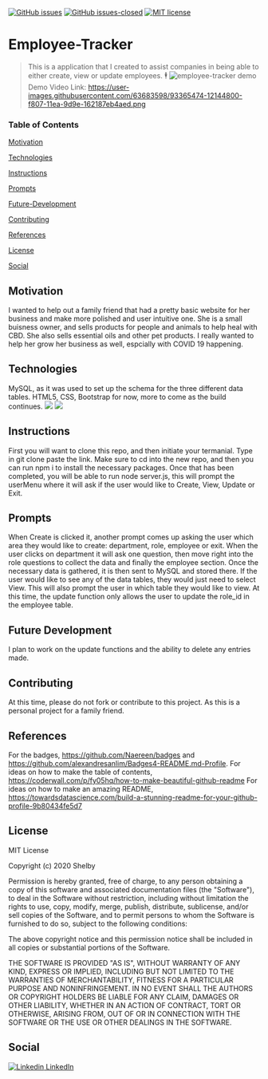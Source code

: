 [![GitHub issues](https://img.shields.io/github/issues/Naereen/StrapDown.js.svg)](https://GitHub.com/Naereen/StrapDown.js/issues/)
[![GitHub issues-closed](https://img.shields.io/github/issues-closed/Naereen/StrapDown.js.svg)](https://GitHub.com/Naereen/StrapDown.js/issues?q=is%3Aissue+is%3Aclosed)
[![MIT license](https://img.shields.io/badge/License-MIT-blue.svg)](https://lbesson.mit-license.org/)
# Employee-Tracker
> This is a application that I created to assist companies in being able to either create, view or update employees. 🕴️
![employee-tracker demo](https://i.imgur.com/QwXbhIj.gif)
Demo Video Link: https://user-images.githubusercontent.com/63683598/93365474-12144800-f807-11ea-9d9e-162187eb4aed.png 

### Table of Contents
  [Motivation](https://github.com/shandfield/elisa-website/blob/main/README.md#motivation)
  
  [Technologies](https://github.com/shandfield/elisa-website/blob/main/README.md#technologies)
  
  [Instructions](https://github.com/shandfield/elisa-website/blob/main/README.md#instructions)
  
  [Prompts](https://github.com/shandfield/elisa-website/blob/main/README.md#prompts)
  
  [Future-Development](https://github.com/shandfield/elisa-website/blob/main/README.md#future-development)
  
  [Contributing](https://github.com/shandfield/elisa-website/blob/main/README.md#contributing)
  
  [References](https://github.com/shandfield/elisa-website/blob/main/README.md#references)
  
  [License](https://github.com/shandfield/elisa-website/blob/main/README.md#license)
  
  [Social](https://github.com/shandfield/elisa-website/blob/main/README.md#social)


## Motivation

I wanted to help out a family friend that had a pretty basic website for her business and make more polished and user intuitive one. She is a small buisness owner, and sells products for people and animals to help heal with CBD. She also sells essential oils and other pet products. I really wanted to help her grow her business as well, espcially with COVID 19 happening. 

## Technologies
MySQL, as it was used to set up the schema for the three different data tables. 
HTML5, CSS, Bootstrap for now, more to come as the build continues. 
<img src="https://img.shields.io/badge/HTML-239120?style=for-the-badge&logo=html5&logoColor=white" />
<img src="https://img.shields.io/badge/CSS-239120?&style=for-the-badge&logo=css3&logoColor=white" />

## Instructions
First you will want to clone this repo, and then initiate your termanial. Type in git clone paste the link. Make sure to cd into the new repo, and then you can run npm i to install the necessary packages. Once that has been completed, you will be able to run node server.js, this will prompt the userMenu where it will ask if the user would like to Create, View, Update or Exit. 

## Prompts
When Create is clicked it, another prompt comes up asking the user which area they would like to create: department, role, employee or exit. When the user clicks on department it will ask one question, then move right into the role questions to collect the data and finally the employee section. Once the necessary data is gathered, it is then sent to MySQL and stored there. If the user would like to see any of the data tables, they would just need to select View. This will also prompt the user in which table they would like to view. At this time, the update function only allows the user to update the role_id in the employee table. 

## Future Development 
 I plan to work on the update functions and the ability to delete any entries made. 

## Contributing
At this time, please do not fork or contribute to this project. As this is a personal project for a family friend. 

## References
For the badges, https://github.com/Naereen/badges and https://github.com/alexandresanlim/Badges4-README.md-Profile.
For ideas on how to make the table of contents, https://coderwall.com/p/fy05hq/how-to-make-beautiful-github-readme
For ideas on how to make an amazing README, https://towardsdatascience.com/build-a-stunning-readme-for-your-github-profile-9b80434fe5d7

## License
MIT License

Copyright (c) 2020 Shelby 

Permission is hereby granted, free of charge, to any person obtaining a copy
of this software and associated documentation files (the "Software"), to deal
in the Software without restriction, including without limitation the rights
to use, copy, modify, merge, publish, distribute, sublicense, and/or sell
copies of the Software, and to permit persons to whom the Software is
furnished to do so, subject to the following conditions:

The above copyright notice and this permission notice shall be included in all
copies or substantial portions of the Software.

THE SOFTWARE IS PROVIDED "AS IS", WITHOUT WARRANTY OF ANY KIND, EXPRESS OR
IMPLIED, INCLUDING BUT NOT LIMITED TO THE WARRANTIES OF MERCHANTABILITY,
FITNESS FOR A PARTICULAR PURPOSE AND NONINFRINGEMENT. IN NO EVENT SHALL THE
AUTHORS OR COPYRIGHT HOLDERS BE LIABLE FOR ANY CLAIM, DAMAGES OR OTHER
LIABILITY, WHETHER IN AN ACTION OF CONTRACT, TORT OR OTHERWISE, ARISING FROM,
OUT OF OR IN CONNECTION WITH THE SOFTWARE OR THE USE OR OTHER DEALINGS IN THE
SOFTWARE.


## Social
   [![Linkedin](https://i.stack.imgur.com/gVE0j.png) LinkedIn](https://www.linkedin.com/in/shelby-handfield-87ba6810b/)
